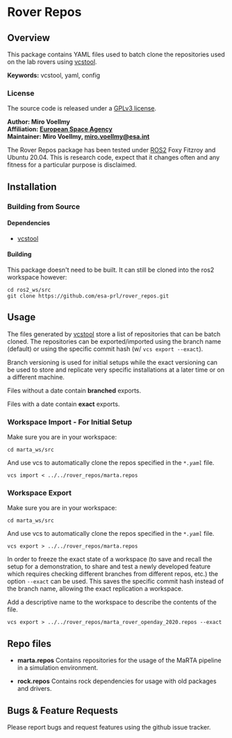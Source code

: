 # Rover Repos

## Overview

This package contains YAML files used to batch clone the repositories used on the lab rovers using [vcstool].

**Keywords:** vcstool, yaml, config

### License

The source code is released under a [GPLv3 license](https://www.gnu.org/licenses/gpl-3.0.en.html).

**Author: Miro Voellmy<br />
Affiliation: [European Space Agency](https://www.esa.int/)<br />
Maintainer: Miro Voellmy, miro.voellmy@esa.int**

The Rover Repos package has been tested under [ROS2] Foxy Fitzroy and Ubuntu 20.04. This is research code, expect that it changes often and any fitness for a particular purpose is disclaimed.

## Installation

### Building from Source

#### Dependencies

- [vcstool]

#### Building

This package doesn't need to be built. It can still be cloned into the ros2 workspace however:

	cd ros2_ws/src
	git clone https://github.com/esa-prl/rover_repos.git

## Usage


The files generated by [vcstool] store a list of repositories that can be batch cloned. The repositories can be exported/imported using the branch name (default) or using the specific commit hash (w/ `vcs export --exact`).

Branch versioning is used for initial setups while the exact versioning can be used to store and replicate very specific installations at a later time or on a different machine.

Files without a date contain **branched** exports.

Files with a date contain **exact** exports.

### Workspace Import - For Initial Setup

Make sure you are in your workspace:

`cd marta_ws/src`

And use vcs to automatically clone the repos specified in the *`*.yaml`* file.

`vcs import < ../../rover_repos/marta.repos`


### Workspace Export

Make sure you are in your workspace:

`cd marta_ws/src`

And use vcs to automatically clone the repos specified in the *`*.yaml`* file.

`vcs export > ../../rover_repos/marta.repos`

In order to freeze the exact state of a workspace (to save and recall the setup for a demonstration, to share and test a newly developed feature which requires checking different branches from different repos, etc.) the option `--exact` can be used. This saves the specific commit hash instead of the branch name, allowing the exact replication a workspace.

Add a descriptive name to the workspace to describe the contents of the file.

`vcs export > ../../rover_repos/marta_rover_openday_2020.repos --exact`

## Repo files


* **marta.repos** Contains repositories for the usage of the MaRTA pipeline in a simulation environment.

* **rock.repos** Contains rock dependencies for usage with old packages and drivers.


## Bugs & Feature Requests

Please report bugs and request features using the github issue tracker.

 
[ROS2]: http://www.ros.org
[vcstool]: https://github.com/dirk-thomas/vcstool
